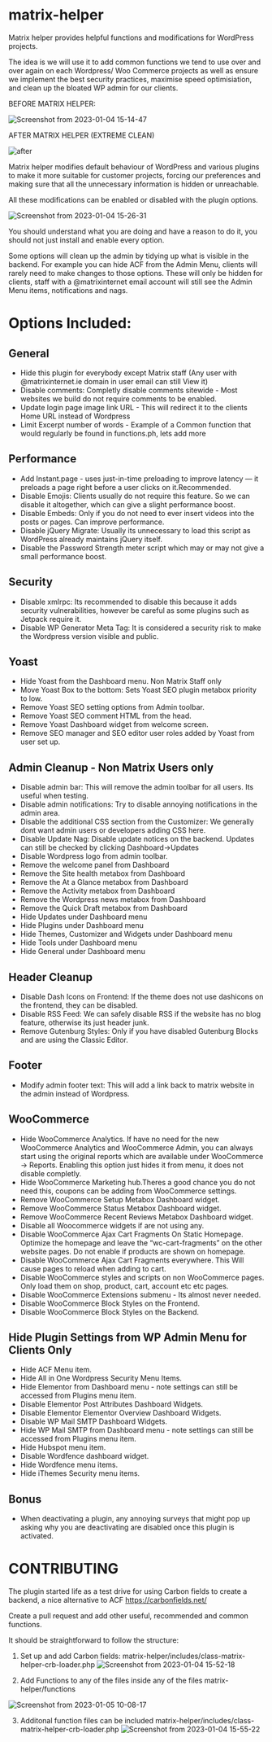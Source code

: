 # matrix-helper

Matrix helper provides helpful functions and modifications for WordPress projects.

The idea is we will use it to add common functions we tend to use over and over again on each Wordpress/ Woo Commerce projects as well as ensure we implement the best security practices, maximise speed optimisiation, and clean up the bloated WP admin for our clients.

BEFORE MATRIX HELPER:

![Screenshot from 2023-01-04 15-14-47](https://user-images.githubusercontent.com/47034430/210589061-d1944f48-38e7-474b-9dc6-ba00a7553830.png)

AFTER MATRIX HELPER (EXTREME CLEAN)

![after](https://user-images.githubusercontent.com/47034430/210589772-0a2e50d2-c004-4f80-a6da-98b3b179489a.png)


Matrix helper modifies default behaviour of WordPress and various plugins to make it more suitable for customer projects, forcing our preferences and making sure that all the unnecessary information is hidden or unreachable.

All these modifications can be enabled or disabled with the plugin options.

![Screenshot from 2023-01-04 15-26-31](https://user-images.githubusercontent.com/47034430/210589455-3bd25cda-58c9-42b0-b138-b16fa3b780ca.png) 

You should understand what you are doing and have a reason to do it, you should not just install and enable every option.

Some options will clean up the admin by tidying up what is visible in the backend. For example you can hide ACF from the Admin Menu, clients will rarely need to make changes to those options. These will only be hidden for clients, staff with a @matrixinternet email account will still see the Admin Menu items, notifications and nags.

# Options Included:

## General

- Hide this plugin for everybody except Matrix staff (Any user with @matrixinternet.ie domain in user email can still View it)
- Disable comments: Completly disable comments sitewide - Most websites we build do not require comments to be enabled.
- Update login page image link URL - This will redirect it to the clients Home URL instead of Wordpress
- Limit Excerpt number of words - Example of a Common function that would regularly be found in functions.ph, lets add more

## Performance

- Add Instant.page - uses just-in-time preloading to improve latency — it preloads a page right before a user clicks on it.Recommended.
- Disable Emojis: Clients usually do not require this feature. So we can disable it altogether, which can give a slight performance boost.
- Disable Embeds: Only if you do not need to ever insert videos into the posts or pages. Can improve performance.
- Disable jQuery Migrate: Usually its unnecessary to load this script as WordPress already maintains jQuery itself.
- Disable the Password Strength meter script which may or may not give a small performance boost.

## Security

- Disable xmlrpc: Its recommended to disable this because it adds security vulnerabilities, however be careful as some plugins such as Jetpack require it.
- Disable WP Generator Meta Tag: It is considered a security risk to make the Wordpress version visible and public.

## Yoast

- Hide Yoast from the Dashboard menu. Non Matrix Staff only
- Move Yoast Box to the bottom: Sets Yoast SEO plugin metabox priority to low.
- Remove Yoast SEO setting options from Admin toolbar.
- Remove Yoast SEO comment HTML from the head.
- Remove Yoast Dashboard widget from welcome screen.
- Remove SEO manager and SEO editor user roles added by Yoast from user set up.

## Admin Cleanup - Non Matrix Users only

- Disable admin bar: This will remove the admin toolbar for all users. Its useful when testing.
- Disable admin notifications: Try to disable annoying notifications in the admin area.
- Disable the additional CSS section from the Customizer: We generally dont want admin users or developers adding CSS here.
- Disable Update Nag: Disable update notices on the backend. Updates can still be checked by clicking Dashboard->Updates
- Disable Wordpress logo from admin toolbar.
- Remove the welcome panel from Dashboard
- Remove the Site health metabox from Dashboard
- Remove the At a Glance metabox from Dashboard
- Remove the Activity metabox from Dashboard
- Remove the Wordpress news metabox from Dashboard
- Remove the Quick Draft metabox from Dashboard
- Hide Updates under Dashboard menu
- Hide Plugins under Dashboard menu
- Hide Themes, Customizer and Widgets under Dashboard menu
- Hide Tools under Dashboard menu
- Hide General under Dashboard menu

## Header Cleanup

- Disable Dash Icons on Frontend: If the theme does not use dashicons on the frontend, they can be disabled.
- Disable RSS Feed: We can safely disable RSS if the website has no blog feature, otherwise its just header junk.
- Remove Gutenburg Styles: Only if you have disabled Gutenburg Blocks and are using the Classic Editor.

## Footer

- Modify admin footer text: This will add a link back to matrix website in the admin instead of Wordpress.

## WooCommerce

- Hide WooCommerce Analytics. If have no need for the new WooCommerce Analytics and WooCommerce Admin, you can always start using the original reports which are available under WooCommerce -> Reports. Enabling this option just hides it from menu, it does not disable completly.
- Hide WooCommerce Marketing hub.Theres a good chance you do not need this, coupons can be adding from WooCommerce settings.
- Remove WooCommerce Setup Metabox Dashboard widget.
- Remove WooCommerce Status Metabox Dashboard widget.
- Remove WooCommerce Recent Reviews Metabox Dashboard widget.
- Disable all Woocommerce widgets if are not using any.
- Disable WooCommerce Ajax Cart Fragments On Static Homepage. Optimize the homepage and leave the “wc-cart-fragments” on the other website pages. Do not enable if products are shown on homepage.
- Disable WooCommerce Ajax Cart Fragments everywhere. This Will cause pages to reload when adding to cart.
- Disable WooCommerce styles and scripts on non WooCommerce pages. Only load them on shop, product, cart, account etc etc pages.
- Disable WooCommerce Extensions submenu - Its almost never needed.
- Disable WooCommerce Block Styles on the Frontend.
- Disable WooCommerce Block Styles on the Backend.

## Hide Plugin Settings from WP Admin Menu for Clients Only

- Hide ACF Menu item.
- Hide All in One Wordpress Security Menu Items.
- Hide Elementor from Dashboard menu - note settings can still be accessed from Plugins menu item.
- Disable Elementor Post Attributes Dashboard Widgets.
- Disable Elementor Elementor Overview Dashboard Widgets.
- Disable WP Mail SMTP Dashboard Widgets.
- Hide WP Mail SMTP from Dashboard menu - note settings can still be accessed from Plugins menu item.
- Hide Hubspot menu item.
- Disable Wordfence dashboard widget.
- Hide Wordfence menu items.
- Hide iThemes Security menu items.

## Bonus

- When deactivating a plugin, any annoying surveys that might pop up asking why you are deactivating are disabled once this plugin is activated.

# CONTRIBUTING

The plugin started life as a test drive for using Carbon fields to create a backend, a nice alternative to ACF
https://carbonfields.net/

Create a pull request and add other useful, recommended and common functions. 

It should be straightforward to follow the structure:

1. Set up and add Carbon fields: matrix-helper/includes/class-matrix-helper-crb-loader.php
![Screenshot from 2023-01-04 15-52-18](https://user-images.githubusercontent.com/47034430/210595038-57d1ce68-f736-44ab-b323-a46308cb1f54.png)

2. Add Functions to any of the files inside any of the files matrix-helper/functions

![Screenshot from 2023-01-05 10-08-17](https://user-images.githubusercontent.com/47034430/210754886-5aa688b7-250b-44d6-972a-0bcd3a77950a.png)


3. Additonal function files can be included matrix-helper/includes/class-matrix-helper-crb-loader.php
![Screenshot from 2023-01-04 15-55-22](https://user-images.githubusercontent.com/47034430/210595673-a64f3dfe-18ce-4c54-8873-cf6c35fb329a.png)

